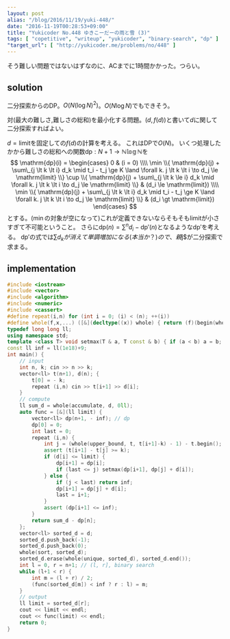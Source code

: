 ```yaml
---
layout: post
alias: "/blog/2016/11/19/yuki-448/"
date: "2016-11-19T00:28:53+09:00"
title: "Yukicoder No.448 ゆきこーだーの雨と雪 (3)"
tags: [ "copetitive", "writeup", "yukicoder", "binary-search", "dp" ]
"target_url": [ "http://yukicoder.me/problems/no/448" ]
---
```


そう難しい問題ではないはずなのに、ACまでに$1$時間かかった。つらい。

## solution

二分探索からのDP。$O(N {(\log N)}^2)$。$O(N \log N)$でもできそう。

対(最大の難しさ,難しさの総和)を最小化する問題。$(d, f(d))$と書いて$d$に関して二分探索すればよい。

$d = \mathrm{limit}$を固定しての$f(d)$の計算を考える。
これはDPで$O(N)$。
いくつ処理したかから難しさの総和への関数$\mathrm{dp} : N+1 \to \mathbb{N \log N}$を
$$
\mathrm{dp}(i) = \begin{cases}
    0 & (i = 0) \\\\
    \min \\{ \mathrm{dp}(j) + \sum\_{j \lt k \lt i} d_k \mid t_i - t_j \ge K \land \forall k. j \lt k \lt i \to d_j \le \mathrm{limit} \\} \cup \\{ \mathrm{dp}(j) + \sum\_{j \lt k \le i} d_k \mid \forall k. j \lt k \lt i \to d_j \le \mathrm{limit} \\} & (d_i \le \mathrm{limit}) \\\\
    \min \\{ \mathrm{dp}(j) + \sum\_{j \lt k \lt i} d_k \mid t_i - t_j \ge K \land \forall k. j \lt k \lt i \to d_j \le \mathrm{limit} \\} & (d_i \gt \mathrm{limit})
\end{cases}
$$とする。($\min$の対象が空になって)これが定義できないならそもそも$\mathrm{limit}$が小さすぎて不可能ということ。
さらに$\mathrm{dp}(n) = \sum^n d_i - \mathrm{dp'}(n)$となるような$\mathrm{dp'}$を考える。
$\mathrm{dp'}$の式では$\sum d_kが消えて単調増加になる(本当か？)ので、親$j$が二分探索で求まる。

## implementation

``` c++
#include <iostream>
#include <vector>
#include <algorithm>
#include <numeric>
#include <cassert>
#define repeat(i,n) for (int i = 0; (i) < (n); ++(i))
#define whole(f,x,...) ([&](decltype((x)) whole) { return (f)(begin(whole), end(whole), ## __VA_ARGS__); })(x)
typedef long long ll;
using namespace std;
template <class T> void setmax(T & a, T const & b) { if (a < b) a = b; }
const ll inf = ll(1e18)+9;
int main() {
    // input
    int n, k; cin >> n >> k;
    vector<ll> t(n+1), d(n); {
        t[0] = - k;
        repeat (i,n) cin >> t[i+1] >> d[i];
    }
    // compute
    ll sum_d = whole(accumulate, d, 0ll);
    auto func = [&](ll limit) {
        vector<ll> dp(n+1, - inf); // dp
        dp[0] = 0;
        int last = 0;
        repeat (i,n) {
            int j = (whole(upper_bound, t, t[i+1]-k) - 1) - t.begin();
            assert (t[i+1] - t[j] >= k);
            if (d[i] <= limit) {
                dp[i+1] = dp[i];
                if (last <= j) setmax(dp[i+1], dp[j] + d[i]);
            } else {
                if (j < last) return inf;
                dp[i+1] = dp[j] + d[i];
                last = i+1;
            }
            assert (dp[i+1] <= inf);
        }
        return sum_d - dp[n];
    };
    vector<ll> sorted_d = d;
    sorted_d.push_back(-1);
    sorted_d.push_back(0);
    whole(sort, sorted_d);
    sorted_d.erase(whole(unique, sorted_d), sorted_d.end());
    int l = 0, r = n+1; // (l, r], binary search
    while (l+1 < r) {
        int m = (l + r) / 2;
        (func(sorted_d[m]) < inf ? r : l) = m;
    }
    // output
    ll limit = sorted_d[r];
    cout << limit << endl;
    cout << func(limit) << endl;
    return 0;
}
```
